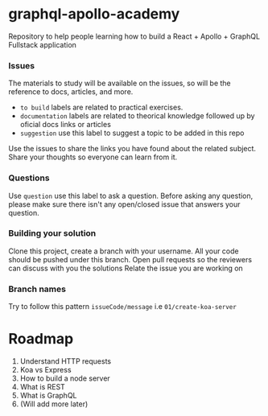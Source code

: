 # graphql-apollo-academy
Repository to help people learning how to build a React + Apollo + GraphQL Fullstack application

### Issues
The materials to study will be available on the issues, so will be the reference to docs, articles, and more. 
* ```to build``` labels are related to practical exercises.
* ```documentation``` labels are related to theorical knowledge followed up by oficial docs links or articles
* ```suggestion``` use this label to suggest a topic to be added in this repo

Use the issues to share the links you have found about the related subject. Share your thoughts so everyone can learn from it.

### Questions
Use  ```question``` use this label to ask a question. Before asking any question, please make sure there isn't any open/closed issue that answers your question. 

### Building your solution
Clone this project, create a branch with your username. All your code should be pushed under this branch. Open pull requests so the reviewers can discuss with you the solutions
Relate the issue you are working on

### Branch names
Try to follow this pattern
```issueCode/message``` i.e ```01/create-koa-server```

# Roadmap
1. Understand HTTP requests
1. Koa vs Express
1. How to build a node server
1. What is REST
1. What is GraphQL
1. (Will add more later)
